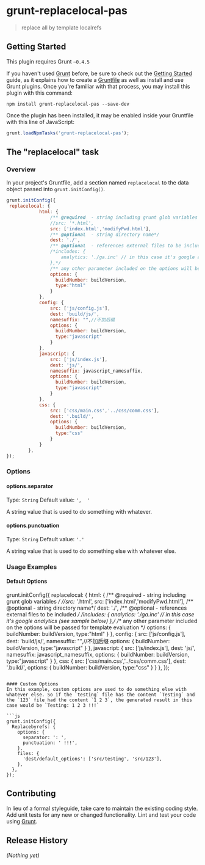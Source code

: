 # grunt-replacelocal-pas

> replace all by template localrefs

## Getting Started
This plugin requires Grunt `~0.4.5`

If you haven't used [Grunt](http://gruntjs.com/) before, be sure to check out the [Getting Started](http://gruntjs.com/getting-started) guide, as it explains how to create a [Gruntfile](http://gruntjs.com/sample-gruntfile) as well as install and use Grunt plugins. Once you're familiar with that process, you may install this plugin with this command:

```shell
npm install grunt-replacelocal-pas --save-dev
```

Once the plugin has been installed, it may be enabled inside your Gruntfile with this line of JavaScript:

```js
grunt.loadNpmTasks('grunt-replacelocal-pas');
```

## The "replacelocal" task

### Overview
In your project's Gruntfile, add a section named `replacelocal` to the data object passed into `grunt.initConfig()`.

```js
grunt.initConfig({
 replacelocal: {
            html: {
                /** @required  - string including grunt glob variables */
                //src: '*.html',
                src: ['index.html','modifyPwd.html'],
                /** @optional  - string directory name*/
                dest: './',
                /** @optional  - references external files to be included */
                /*includes: {
                    analytics: './ga.inc' // in this case it's google analytics (see sample below)
                },*/
                /** any other parameter included on the options will be passed for template evaluation */
                options: {
                  buildNumber: buildVersion,
                  type:"html"
                }
            },
            config: {
                src: ['js/config.js'],
                dest: 'build/js/',
                namesuffix: "",//不加后缀
                options: {
                  buildNumber: buildVersion,
                  type:"javascript"
                }
            },
            javascript: {
                src: ['js/index.js'],
                dest: 'js/',
                namesuffix: javascript_namesuffix,
                options: {
                  buildNumber: buildVersion,
                  type:"javascript"
                }
            },
            css: {
                src: ['css/main.css','../css/comm.css'],
                dest: '.build/',
                options: {
                  buildNumber: buildVersion,
                  type:"css"
                }
            }
        },
});
```

### Options

#### options.separator
Type: `String`
Default value: `',  '`

A string value that is used to do something with whatever.

#### options.punctuation
Type: `String`
Default value: `'.'`

A string value that is used to do something else with whatever else.

### Usage Examples

#### Default Options

grunt.initConfig({
  replacelocal: {
            html: {
                /** @required  - string including grunt glob variables */
                //src: '*.html',
                src: ['index.html','modifyPwd.html'],
                /** @optional  - string directory name*/
                dest: './',
                /** @optional  - references external files to be included */
                /*includes: {
                    analytics: './ga.inc' // in this case it's google analytics (see sample below)
                },*/
                /** any other parameter included on the options will be passed for template evaluation */
                options: {
                  buildNumber: buildVersion,
                  type:"html"
                }
            },
            config: {
                src: ['js/config.js'],
                dest: 'build/js/',
                namesuffix: "",//不加后缀
                options: {
                  buildNumber: buildVersion,
                  type:"javascript"
                }
            },
            javascript: {
                src: ['js/index.js'],
                dest: 'js/',
                namesuffix: javascript_namesuffix,
                options: {
                  buildNumber: buildVersion,
                  type:"javascript"
                }
            },
            css: {
                src: ['css/main.css','../css/comm.css'],
                dest: '.build/',
                options: {
                  buildNumber: buildVersion,
                  type:"css"
                }
            }
        },
});
```

#### Custom Options
In this example, custom options are used to do something else with whatever else. So if the `testing` file has the content `Testing` and the `123` file had the content `1 2 3`, the generated result in this case would be `Testing: 1 2 3 !!!`

```js
grunt.initConfig({
  Replacebyrefs: {
    options: {
      separator: ': ',
      punctuation: ' !!!',
    },
    files: {
      'dest/default_options': ['src/testing', 'src/123'],
    },
  },
});
```

## Contributing
In lieu of a formal styleguide, take care to maintain the existing coding style. Add unit tests for any new or changed functionality. Lint and test your code using [Grunt](http://gruntjs.com/).

## Release History
_(Nothing yet)_
